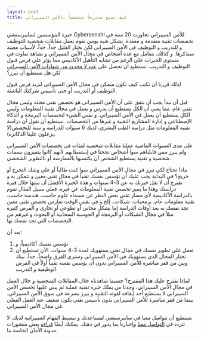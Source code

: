```yaml
---
layout: post
title: كيف تصبح محترفاً متخصصاً بالأمن السيبراني
---
```


خبرة المؤسسين لسايبرسنشي Cybersenshi للأمن السيبراني تجاوزت 20 سنة في تخصصات تقنية متقدمة و معقدة.
بشكل شبه يومي نقوم بعمل مقابلات شخصية للتوظيف و للتدريب و التوظيف في الأمن السيبراني لكن نختار القليل جداً، جداً، لأسباب معينة سنذكرها.
و كذلك، نتعامل مع عدة أشخاص في مجال الأمن السيبراني و نشاهد تفاوت في مستوى الخبرات على الرغم من تشابه التأهيل الأكاديمي مما يؤثر على فرص قبول التوظيف و التدريب.
تستطيع أن تحصل على [عدد لا محدود من شهادات الأمن السيبراني](https://www.google.com/search?q=cybersecurity+certifications) لكن هل تستطيع أن تبرز؟

لذلك قررنا أن نكتب كيف تكون متمكن في مجال الأمن السيبراني لتزيد فرص قبول التوظيف أو التدريب أو حتى تأسيس شركتك الناشئة.

قبل أن نبدأ يجب أن نتفق على أن الأمن السيبراني هو تخصص تقني محدد وليس مجال تقني عام، مما يعني أن الكل يستطيع أن يدرس و يعمل في مجال تقنية المعلومات وليس الكل يستطيع أن يعمل في الأمن السيبراني.
و نفس الشيء لتخصصات البرمجة و الذكاء الإصطناعي و إدارة المشاريع التقنية و غيرها من التخصصات.
نستطيع أن نقول أن دراسة تقنية المعلومات مثل دراسة الطب البشري، لديك 6 سنوات للدراسة و سنة للتخصص(لا يزعلون علينا الدكاترة).

على مدى السنوات الماضية عملنا مقابلات شخصية لمئات في تخصصات الأمن السيبراني ولم يبرز ممن قابلناهم سوا أشخاص نجحنا في إستقطابهم لأنهم كانوا يتميزون بسمات شخصية و تقنية يستطيع الشخص أن يكتسبها بالممارسة أو بالتطوير الشخصي.

ماذا تحتاج لكي تبرز في مجال الأمن السيبراني سوا كنت طالباً أو على وشك التخرج أو خريج؟
في البداية يجب عليك أن تؤسس نفسك تقنياً في مجال تقني معين و تتمكن به و نقترح أن لا تقل خبرتك به عن 3-4 سنوات و هذة الخبرة الأفضل أن تبنيها خلال فترة دراستك وهذا ما يميز تخصص تقنية المعلومات عن غيره.
فعلى سبيل المثال تقوم بالدراسة الأكاديمية لأي مسار تقني بغض النظر عن مسماه علوم حاسب، هندسة حاسب، تقنية معلومات عام، برمجيات، شبكات.. إلخ و في نفس الوقت تمارس تخصص تقني معين تجد نفسك به بعد أوقات الدراسة إما بشكل مجاني أو تطوعي أو تجاري و الفرص كثيرة مثلاً في مجال الشبكات أو البرمجة أو الحوسبة السحابية أو البحوث و غيرهم من التخصصات التي تجد نفسك بها.

بعد أن:
1. تؤسس نفسك أكاديمياً، و
2. تعمل على تطوير نفسك في مجال تقني يستهويك لمدة 3-4 سنوات.
الآن تستطيع أن تختار المجال الذي يستهويك في الأمن السيبراني وسترى الفرق واضحاً، جداً، بينك وبين من قفز مباشرة للأمن السيبراني بدون أن يؤسس نفسه تقنياً أولاً في الفرص الوظيفية و التدريب.

لماذا نقترح عليك هذا المقترح؟
حسبما شاهدناه خلال المقابلات الشخصية و خلال العمل في مجال الأمن السيبراني، وجدنا من يملك خبرة تقنية عملية ثم يبني عليها تخصص الأمن السيبراني لا يستطيع أحد إيقافه لقوته التقنية و يبرز بسرعة في سوق الأمن السيبراني.
بينما من قفز مباشرة للأمن السيبراني بدون تأسيس تقني يكون ضعيف عند العمل الفعلي في مجال الأمن السيبراني.

تستطيع أن تتواصل معنا في سايبرسنشي لمساعدتك و تبسيط المهام السيبرانية لديك. لا تتردد في [التواصل معنا](https://www.cybersenshi.com/#contactUsBlock) وإخبارنا بما يدور في ذهنك. يمكنك أيضًا [قراءة](https://blog.cybersenshi.com) بعض منشورات مدونة الأمان الخاصة بنا.
